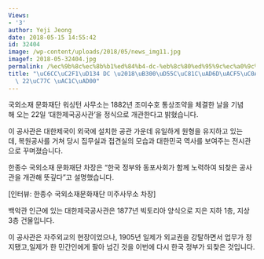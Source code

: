 ```yaml
---
Views:
- '3'
author: Yeji Jeong
date: 2018-05-15 14:55:42
id: 32404
image: /wp-content/uploads/2018/05/news_img11.jpg
imagef: 2018-05-32404.jpg
permalink: /%ec%9b%8c%ec%8b%b1%ed%84%b4-dc-%eb%8c%80%ed%95%9c%ec%a0%9c%ea%b5%ad%ea%b3%b5%ec%82%ac%ea%b4%80-22%ec%9d%bc-%ea%b0%9c%ea%b4%80/
title: "\uC6CC\uC2F1\uD134 DC \u2018\uB300\uD55C\uC81C\uAD6D\uACF5\uC0AC\uAD00\u2019\
  \ 22\uC77C \uAC1C\uAD00"
---
```


국외소재 문화재단 워싱턴 사무소는 1882년 조미수호 통상조약을 체결한 날을 기념해 오는 22일 ‘대한제국공사관’을 정식으로 개관한다고 밝혔습니다.

이 공사관은 대한제국이 외국에 설치한 공관 가운데 유일하게 원형을 유지하고 있는데, 복원공사를 거쳐 당시 집무실과 접견실의 모습과 대한민국 역사를 보여주는 전시관으로 꾸며졌습니다.

한종수 국외소재 문화재단 차장은 “한국 정부와 동포사회가 함께 노력하여 되찾은 공사관을 개관해 뜻깊다”고 설명했습니다.

[인터뷰: 한종수 국외소재문화재단 미주사무소 차장]

백악관 인근에 있는 대한제국공사관은 1877년 빅토리아 양식으로 지은 지하 1층, 지상 3층 건물입니다.

이 공사관은 자주외교의 현장이었으나, 1905년 일제가 외교권을 강탈하면서 업무가 정지됐고,일제가 한 민간인에게 팔아 넘긴 것을 이번에 다시 한국 정부가 되찾은 것입니다.